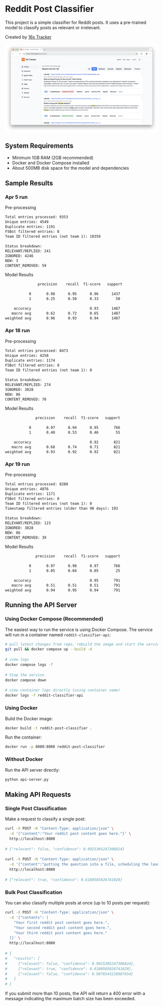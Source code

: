 # Reddit Post Classifier

This project is a simple classifier for Reddit posts. It uses a pre-trained model to classify posts as relevant or irrelevant.

Created by [16x Tracker](https://tracker.16x.engineer/)

![screenshot](screenshots/screenshot.png)

## System Requirements

- Minimum 1GB RAM (2GB recommended)
- Docker and Docker Compose installed
- About 500MB disk space for the model and dependencies

## Sample Results

### Apr 5 run

Pre-processing

```
Total entries processed: 9353
Unique entries: 4549
Duplicate entries: 1191
F5Bot filtered entries: 8
Team ID filtered entries (not team 1): 10359

Status breakdown:
RELEVANT/REPLIED: 241
IGNORED: 4246
NEW: 3
CONTENT_REMOVED: 59
```

Model Results

```
               precision    recall  f1-score   support

           0       0.98      0.95      0.96      1437
           1       0.25      0.50      0.33        50

    accuracy                           0.93      1487
   macro avg       0.62      0.72      0.65      1487
weighted avg       0.96      0.93      0.94      1487
```

### Apr 18 run

Pre-processing

```
Total entries processed: 8473
Unique entries: 4258
Duplicate entries: 1174
F5Bot filtered entries: 8
Team ID filtered entries (not team 1): 0

Status breakdown:
RELEVANT/REPLIED: 274
IGNORED: 3828
NEW: 86
CONTENT_REMOVED: 70
```

Model Results

```
              precision    recall  f1-score   support

           0       0.97      0.94      0.95       766
           1       0.40      0.53      0.46        55

    accuracy                           0.92       821
   macro avg       0.68      0.74      0.71       821
weighted avg       0.93      0.92      0.92       821
```

### Apr 19 run

Pre-processing

```
Total entries processed: 8288
Unique entries: 4076
Duplicate entries: 1171
F5Bot filtered entries: 0
Team ID filtered entries (not team 1): 0
Timestamp filtered entries (older than 90 days): 193

Status breakdown:
RELEVANT/REPLIED: 123
IGNORED: 3828
NEW: 86
CONTENT_REMOVED: 39
```

Model Results

```
              precision    recall  f1-score   support

           0       0.97      0.98      0.97       766
           1       0.05      0.04      0.05        25

    accuracy                           0.95       791
   macro avg       0.51      0.51      0.51       791
weighted avg       0.94      0.95      0.94       791
```

## Running the API Server

### Using Docker Compose (Recommended)

The easiest way to run the service is using Docker Compose. The service will run in a container named `reddit-classifier-api`:

```bash
# pull latest changes from repo, rebuild the image and start the service
git pull && docker compose up --build -d

# view logs
docker compose logs -f

# Stop the service
docker compose down

# view container logs directly (using container name)
docker logs -f reddit-classifier-api
```

### Using Docker

Build the Docker image:

```bash
docker build -t reddit-post-classifier .
```

Run the container:

```bash
docker run -p 8080:8080 reddit-post-classifier
```

### Without Docker

Run the API server directly:

```bash
python api-server.py
```

## Making API Requests

### Single Post Classification

Make a request to classify a single post:

```bash
curl -X POST -H "Content-Type: application/json" \
  -d '{"content":"Your reddit post content goes here."}' \
  http://localhost:8080

# {"relevant": false, "confidence": 0.9925305247306824}

curl -X POST -H "Content-Type: application/json" \
  -d '{"content":"putting the question into a file, scheduling the launch, open project, paste the question and have Claude write the answer in a file"}' \
  http://localhost:8080

# {"relevant": true, "confidence": 0.6180585026741028}
```

### Bulk Post Classification

You can also classify multiple posts at once (up to 10 posts per request):

```bash
curl -X POST -H "Content-Type: application/json" \
  -d '{"contents": [
    "Your first reddit post content goes here.",
    "Your second reddit post content goes here.",
    "Your third reddit post content goes here."
  ]}' \
  http://localhost:8080

# {
#   "results": [
#     {"relevant": false, "confidence": 0.9925305247306824},
#     {"relevant": true, "confidence": 0.6180585026741028},
#     {"relevant": false, "confidence": 0.9876543210987654}
#   ]
# }
```

If you submit more than 10 posts, the API will return a 400 error with a message indicating the maximum batch size has been exceeded.
